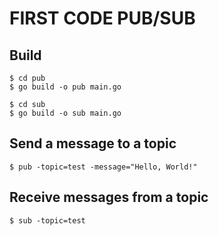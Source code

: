 # FIRST CODE PUB/SUB

## Build
```shell
$ cd pub
$ go build -o pub main.go
```
```shell
$ cd sub
$ go build -o sub main.go
```

## Send a message to a topic
```shell
$ pub -topic=test -message="Hello, World!"
```

## Receive messages from a topic
```shell
$ sub -topic=test
```

